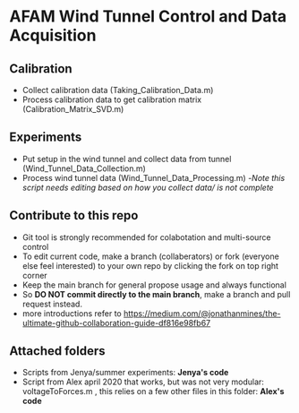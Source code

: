 # AFAM Wind Tunnel Control and Data Acquisition

## Calibration

-	Collect calibration data (Taking_Calibration_Data.m)
-	Process calibration data to get calibration matrix (Calibration_Matrix_SVD.m)

## Experiments

-	Put setup in the wind tunnel and collect data from tunnel (Wind_Tunnel_Data_Collection.m)
-	Process wind tunnel data (Wind_Tunnel_Data_Processing.m)
   -*Note this script needs editing based on how you collect data/ is not complete*
   
## Contribute to this repo

- Git tool is strongly recommended for colabotation and multi-source control
- To edit current code, make a branch (collaberators) or fork (everyone else feel interested) to your own repo by clicking the fork on top right corner
- Keep the main branch for general propose usage and always functional
- So **DO NOT commit directly to the main branch**, make a branch and pull request instead.
- more introductions refer to  https://medium.com/@jonathanmines/the-ultimate-github-collaboration-guide-df816e98fb67
## Attached folders

- Scripts from Jenya/summer experiments: **Jenya's code**
- Script from Alex april 2020 that works, but was not very modular: voltageToForces.m , this relies on a few other files in this folder: **Alex's code** 

